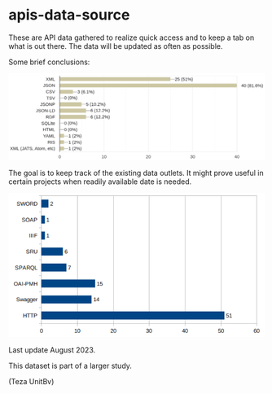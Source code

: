 # apis-data-source

These are API data gathered to realize quick access and to keep a tab on what is out there. The data will be updated as often as possible.

Some brief conclusions:

![](Formate-de-serializare-studiu-api-uri.png)

The goal is to keep track of the existing data outlets. It might prove useful in certain projects when readily available date is needed.

![](by-protocol.png)

Last update August 2023.

This dataset is part of a larger study.

(Teza UnitBv)
